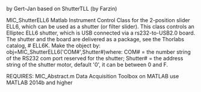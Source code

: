 by Gert-Jan based on ShutterTLL (by Farzin)

MIC_ShutterELL6 Matlab Instrument Control Class for the 2-position
slider ELL6, which can be used as a shutter (or filter slider).
This class controls an Elliptec ELL6 shutter, which is USB
connected via a rs232-to-USB2.0 board.  The shutter and the board are
delivered as a package, see the Thorlabs catalog, # ELL6K.
Make the object by: obj=MIC_ShutterELL6('COM#',Shutter#)where:
COM# = the number string of the RS232 com port reserved for the shutter;
Shutter# = the address string of the shutter motor, default '0', it
can be between 0 and F.

REQUIRES:
MIC_Abstract.m
Data Acquisition Toolbox on MATLAB
use MATLAB 2014b and higher
